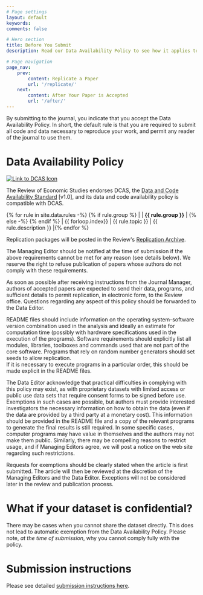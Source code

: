 ```yaml
---
# Page settings
layout: default
keywords:
comments: false

# Hero section
title: Before You Submit
description: Read our Data Availability Policy to see how it applies to your research.

# Page navigation
page_nav:
    prev:
        content: Replicate a Paper
        url: '/replicate/'
    next:
        content: After Your Paper is Accepted
        url: '/after/'
---
```

By submitting to the journal, you indicate that you accept the Data Availability Policy. In short, the default rule is that you are required to submit all code and data necessary to reproduce your work, and permit any reader of the journal to use them.

# Data Availability Policy

[![Link to DCAS Icon](https://datacodestandard.org/assets/img/DCAS-1.0.svg)](https://datacodestandard.org/)

The Review of Economic Studies endorses DCAS, 
the [Data and Code Availability Standard](https://datacodestandard.org/)
[v1.0], and its data and code availability policy is 
compatible with DCAS.

{% for rule in site.data.rules -%}
{% if rule.group %}
| | **{{ rule.group }}** | {% else -%}
{% endif %} 
| {{ forloop.index}} | {{ rule.topic }} | {{ rule.description }} |{% endfor %}

Replication packages will be posted in the Review's [Replication Archive](https://zenodo.org/communities/restud-replication/).

The Managing Editor should be notified at the time of submission if the above requirements cannot be met for any reason (see details below).
We reserve the right to refuse publication of papers whose authors do not comply with these requirements.

As soon as possible after receiving instructions from the Journal Manager, authors of accepted papers are expected to send their data, programs, and sufficient details to permit replication, in electronic form, to the Review office.
Questions regarding any aspect of this policy should be forwarded to the Data Editor.

README files should include information on the operating system-software version combination used in the analysis and ideally an estimate for computation time (possibly with hardware specifications used in the execution of the programs).
Software requirements should explicitly list all modules, libraries, toolboxes and commands used that are not part of the core software.
Programs that rely on random number generators should set seeds to allow replication.  
If it is necessary to execute programs in a particular order, this should be made explicit in the README files.

The Data Editor acknowledge that practical difficulties in complying with this policy may exist, as with proprietary datasets with limited access or public use data sets that require consent forms to be signed before use.
Exemptions in such cases are possible, but authors must provide interested investigators the necessary information on how to obtain the data (even if the data are provided by a third party at a monetary cost).
This information should be provided in the README file and a copy of the relevant programs to generate the final results is still required.
In some specific cases, computer programs may have value in themselves and the authors may not make them public.
Similarly, there may be compelling reasons to restrict usage, and if Managing Editors agree, we will post a notice on the web site regarding such restrictions.

Requests for exemptions should be clearly stated when the article is first submitted.  The article will then be reviewed at the discretion of the Managing Editors and the Data Editor. Exceptions will not be considered later in the review and publication process.

# What if your dataset is confidential?
There may be cases when you cannot share the dataset directly. This does not lead to automatic exemption from the Data Availability Policy. Please note, *at the time of submission*, why you cannot comply fully with the policy.

# Submission instructions
Please see detailed [submission instructions here](https://www.restud.com/submissions/).
